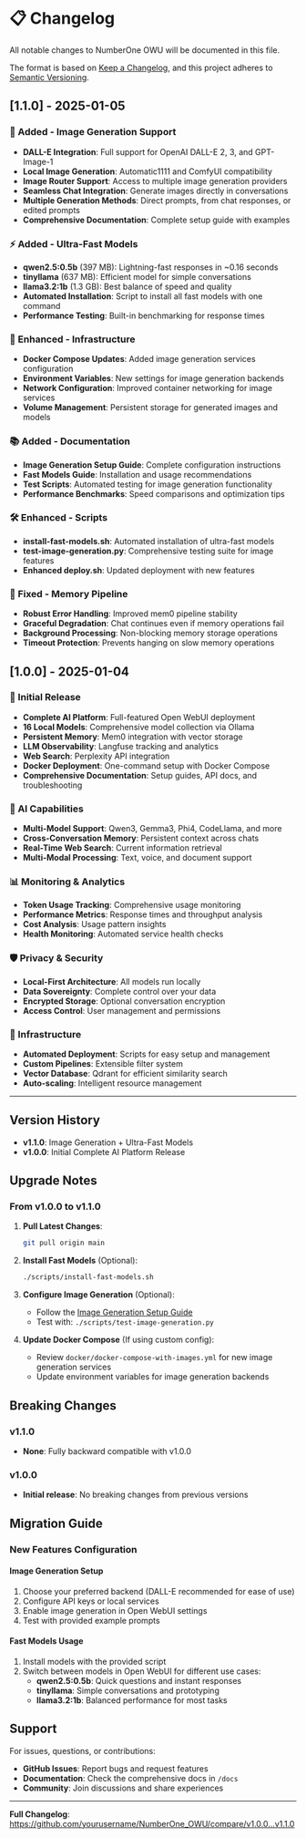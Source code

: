 # 📋 Changelog

All notable changes to NumberOne OWU will be documented in this file.

The format is based on [Keep a Changelog](https://keepachangelog.com/en/1.0.0/),
and this project adheres to [Semantic Versioning](https://semver.org/spec/v2.0.0.html).

## [1.1.0] - 2025-01-05

### 🎨 Added - Image Generation Support
- **DALL-E Integration**: Full support for OpenAI DALL-E 2, 3, and GPT-Image-1
- **Local Image Generation**: Automatic1111 and ComfyUI compatibility
- **Image Router Support**: Access to multiple image generation providers
- **Seamless Chat Integration**: Generate images directly in conversations
- **Multiple Generation Methods**: Direct prompts, from chat responses, or edited prompts
- **Comprehensive Documentation**: Complete setup guide with examples

### ⚡ Added - Ultra-Fast Models
- **qwen2.5:0.5b** (397 MB): Lightning-fast responses in ~0.16 seconds
- **tinyllama** (637 MB): Efficient model for simple conversations
- **llama3.2:1b** (1.3 GB): Best balance of speed and quality
- **Automated Installation**: Script to install all fast models with one command
- **Performance Testing**: Built-in benchmarking for response times

### 🔧 Enhanced - Infrastructure
- **Docker Compose Updates**: Added image generation services configuration
- **Environment Variables**: New settings for image generation backends
- **Network Configuration**: Improved container networking for image services
- **Volume Management**: Persistent storage for generated images and models

### 📚 Added - Documentation
- **Image Generation Setup Guide**: Complete configuration instructions
- **Fast Models Guide**: Installation and usage recommendations
- **Test Scripts**: Automated testing for image generation functionality
- **Performance Benchmarks**: Speed comparisons and optimization tips

### 🛠️ Enhanced - Scripts
- **install-fast-models.sh**: Automated installation of ultra-fast models
- **test-image-generation.py**: Comprehensive testing suite for image features
- **Enhanced deploy.sh**: Updated deployment with new features

### 🐛 Fixed - Memory Pipeline
- **Robust Error Handling**: Improved mem0 pipeline stability
- **Graceful Degradation**: Chat continues even if memory operations fail
- **Background Processing**: Non-blocking memory storage operations
- **Timeout Protection**: Prevents hanging on slow memory operations

## [1.0.0] - 2025-01-04

### 🎉 Initial Release
- **Complete AI Platform**: Full-featured Open WebUI deployment
- **16 Local Models**: Comprehensive model collection via Ollama
- **Persistent Memory**: Mem0 integration with vector storage
- **LLM Observability**: Langfuse tracking and analytics
- **Web Search**: Perplexity API integration
- **Docker Deployment**: One-command setup with Docker Compose
- **Comprehensive Documentation**: Setup guides, API docs, and troubleshooting

### 🧠 AI Capabilities
- **Multi-Model Support**: Qwen3, Gemma3, Phi4, CodeLlama, and more
- **Cross-Conversation Memory**: Persistent context across chats
- **Real-Time Web Search**: Current information retrieval
- **Multi-Modal Processing**: Text, voice, and document support

### 📊 Monitoring & Analytics
- **Token Usage Tracking**: Comprehensive usage monitoring
- **Performance Metrics**: Response times and throughput analysis
- **Cost Analysis**: Usage pattern insights
- **Health Monitoring**: Automated service health checks

### 🛡️ Privacy & Security
- **Local-First Architecture**: All models run locally
- **Data Sovereignty**: Complete control over your data
- **Encrypted Storage**: Optional conversation encryption
- **Access Control**: User management and permissions

### 🔧 Infrastructure
- **Automated Deployment**: Scripts for easy setup and management
- **Custom Pipelines**: Extensible filter system
- **Vector Database**: Qdrant for efficient similarity search
- **Auto-scaling**: Intelligent resource management

---

## Version History

- **v1.1.0**: Image Generation + Ultra-Fast Models
- **v1.0.0**: Initial Complete AI Platform Release

## Upgrade Notes

### From v1.0.0 to v1.1.0

1. **Pull Latest Changes**:
   ```bash
   git pull origin main
   ```

2. **Install Fast Models** (Optional):
   ```bash
   ./scripts/install-fast-models.sh
   ```

3. **Configure Image Generation** (Optional):
   - Follow the [Image Generation Setup Guide](docs/IMAGE_GENERATION_SETUP.md)
   - Test with: `./scripts/test-image-generation.py`

4. **Update Docker Compose** (If using custom config):
   - Review `docker/docker-compose-with-images.yml` for new image generation services
   - Update environment variables for image generation backends

## Breaking Changes

### v1.1.0
- **None**: Fully backward compatible with v1.0.0

### v1.0.0
- **Initial release**: No breaking changes from previous versions

## Migration Guide

### New Features Configuration

#### Image Generation Setup
1. Choose your preferred backend (DALL-E recommended for ease of use)
2. Configure API keys or local services
3. Enable image generation in Open WebUI settings
4. Test with provided example prompts

#### Fast Models Usage
1. Install models with the provided script
2. Switch between models in Open WebUI for different use cases:
   - **qwen2.5:0.5b**: Quick questions and instant responses
   - **tinyllama**: Simple conversations and prototyping
   - **llama3.2:1b**: Balanced performance for most tasks

## Support

For issues, questions, or contributions:
- **GitHub Issues**: Report bugs and request features
- **Documentation**: Check the comprehensive docs in `/docs`
- **Community**: Join discussions and share experiences

---

**Full Changelog**: https://github.com/yourusername/NumberOne_OWU/compare/v1.0.0...v1.1.0
